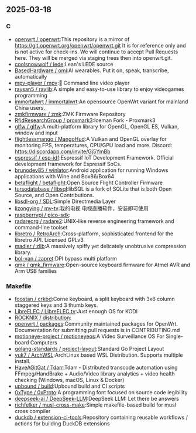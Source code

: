 ## 2025-03-18

### C

* [openwrt / openwrt](https://github.com/openwrt/openwrt):This repository is a mirror of https://git.openwrt.org/openwrt/openwrt.git It is for reference only and is not active for check-ins. We will continue to accept Pull Requests here. They will be merged via staging trees then into openwrt.git.
* [coolsnowwolf / lede](https://github.com/coolsnowwolf/lede):Lean's LEDE source
* [BasedHardware / omi](https://github.com/BasedHardware/omi):AI wearables. Put it on, speak, transcribe, automatically
* [mpv-player / mpv](https://github.com/mpv-player/mpv):🎥 Command line video player
* [raysan5 / raylib](https://github.com/raysan5/raylib):A simple and easy-to-use library to enjoy videogames programming
* [immortalwrt / immortalwrt](https://github.com/immortalwrt/immortalwrt):An opensource OpenWrt variant for mainland China users.
* [zmkfirmware / zmk](https://github.com/zmkfirmware/zmk):ZMK Firmware Repository
* [RfidResearchGroup / proxmark3](https://github.com/RfidResearchGroup/proxmark3):Iceman Fork - Proxmark3
* [glfw / glfw](https://github.com/glfw/glfw):A multi-platform library for OpenGL, OpenGL ES, Vulkan, window and input
* [flightlessmango / MangoHud](https://github.com/flightlessmango/MangoHud):A Vulkan and OpenGL overlay for monitoring FPS, temperatures, CPU/GPU load and more. Discord: https://discordapp.com/invite/Gj5YmBb
* [espressif / esp-idf](https://github.com/espressif/esp-idf):Espressif IoT Development Framework. Official development framework for Espressif SoCs.
* [brunodev85 / winlator](https://github.com/brunodev85/winlator):Android application for running Windows applications with Wine and Box86/Box64
* [betaflight / betaflight](https://github.com/betaflight/betaflight):Open Source Flight Controller Firmware
* [tursodatabase / libsql](https://github.com/tursodatabase/libsql):libSQL is a fork of SQLite that is both Open Source, and Open Contributions.
* [libsdl-org / SDL](https://github.com/libsdl-org/SDL):Simple Directmedia Layer
* [lizongying / my-tv](https://github.com/lizongying/my-tv):我的电视 电视直播软件，安装即可使用
* [raspberrypi / pico-sdk](https://github.com/raspberrypi/pico-sdk):
* [radareorg / radare2](https://github.com/radareorg/radare2):UNIX-like reverse engineering framework and command-line toolset
* [libretro / RetroArch](https://github.com/libretro/RetroArch):Cross-platform, sophisticated frontend for the libretro API. Licensed GPLv3.
* [madler / zlib](https://github.com/madler/zlib):A massively spiffy yet delicately unobtrusive compression library.
* [bol-van / zapret](https://github.com/bol-van/zapret):DPI bypass multi platform
* [qmk / qmk_firmware](https://github.com/qmk/qmk_firmware):Open-source keyboard firmware for Atmel AVR and Arm USB families

### Makefile

* [foostan / crkbd](https://github.com/foostan/crkbd):Corne keyboard, a split keyboard with 3x6 column staggered keys and 3 thumb keys.
* [LibreELEC / LibreELEC.tv](https://github.com/LibreELEC/LibreELEC.tv):Just enough OS for KODI
* [ROCKNIX / distribution](https://github.com/ROCKNIX/distribution):
* [openwrt / packages](https://github.com/openwrt/packages):Community maintained packages for OpenWrt. Documentation for submitting pull requests is in CONTRIBUTING.md
* [motioneye-project / motioneyeos](https://github.com/motioneye-project/motioneyeos):A Video Surveillance OS For Single-board Computers
* [golang-standards / project-layout](https://github.com/golang-standards/project-layout):Standard Go Project Layout
* [yuk7 / ArchWSL](https://github.com/yuk7/ArchWSL):ArchLinux based WSL Distribution. Supports multiple install.
* [HaveAGitGat / Tdarr](https://github.com/HaveAGitGat/Tdarr):Tdarr - Distributed transcode automation using FFmpeg/HandBrake + Audio/Video library analytics + video health checking (Windows, macOS, Linux & Docker)
* [upbound / build](https://github.com/upbound/build):Upbound build and CI scripts
* [0xType / 0xProto](https://github.com/0xType/0xProto):A programming font focused on source code legibility
* [deepseek-ai / DeepSeek-LLM](https://github.com/deepseek-ai/DeepSeek-LLM):DeepSeek LLM: Let there be answers
* [richfelker / musl-cross-make](https://github.com/richfelker/musl-cross-make):Simple makefile-based build for musl cross compiler
* [duckdb / extension-ci-tools](https://github.com/duckdb/extension-ci-tools):Repository containing reusable workflows / actions for building DuckDB extensions
